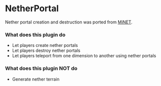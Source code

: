# NetherPortal
Nether portal creation and destruction was ported from [MiNET](https://github.com/NiclasOlofsson/MiNET).

### What does this plugin do
- Let players create nether portals
- Let players destroy nether portals
- Let players teleport from one dimension to another using nether portals

### What does this plugin NOT do
- Generate nether terrain
